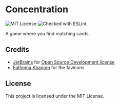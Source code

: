 # Concentration
![MIT License](https://img.shields.io/github/license/JustKappaMan/Concentration)
![Checked with ESLint](https://img.shields.io/badge/ESLint-checked-blueviolet)

A game where you find matching cards.

## Credits
* [JetBrains](https://www.jetbrains.com) for [Open Source Development license](https://www.jetbrains.com/community/opensource)
* [Fathema Khanom](https://www.flaticon.com/authors/fathema-khanom) for the favicons

## License
This project is licensed under the MIT License.
